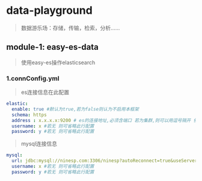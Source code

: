 # data-playground
> 数据游乐场：存储，传输，检索，分析......
## module-1: easy-es-data
> 使用easy-es操作elasticsearch
### 1.connConfig.yml
> es连接信息在此配置
```yaml
elastic:
  enable: true #默认为true,若为false则认为不启用本框架
  schema: https
  address : x.x.x.x:9200 # es的连接地址,必须含端口 若为集群,则可以用逗号隔开 例如:127.0.0.1:9200,127.0.0.2:9200
  username: x #若无 则可省略此行配置
  password: y #若无 则可省略此行配置

```
> mysql连接信息
```yaml
mysql:
  url: jdbc:mysql://ninesp.com:3306/ninesp?autoReconnect=true&useServerPreparedStmts=false&rewriteBatchedStatements=true&characterEncoding=UTF-8&useSSL=false&allowMultiQueries=true&serverTimezone=GMT%2b8
  username: x #若无 则可省略此行配置
  password: y #若无 则可省略此行配置

```